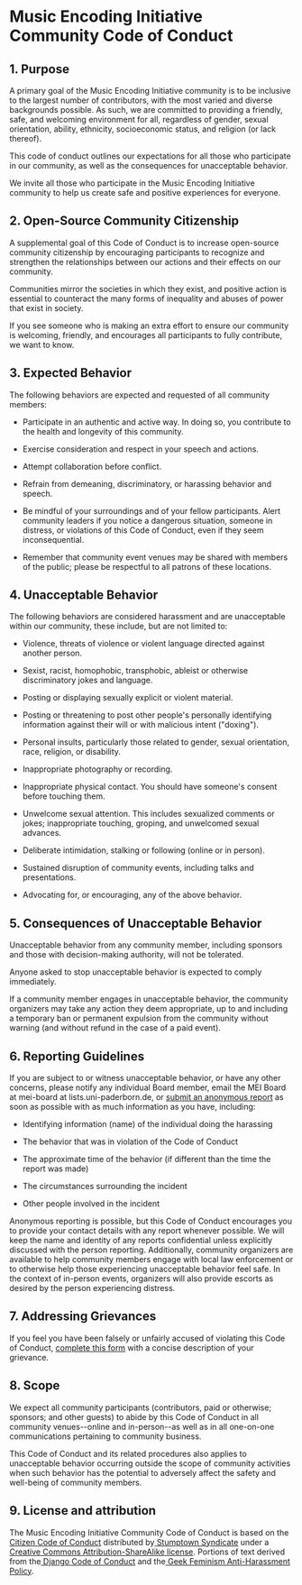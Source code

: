 # Music Encoding Initiative Community Code of Conduct

## **1. Purpose**

A primary goal of the Music Encoding Initiative community is to be inclusive to the largest number of contributors, with the most varied and diverse backgrounds possible. As such, we are committed to providing a friendly, safe, and welcoming environment for all, regardless of gender, sexual orientation, ability, ethnicity, socioeconomic status, and religion (or lack thereof).

This code of conduct outlines our expectations for all those who participate in our community, as well as the consequences for unacceptable behavior.

We invite all those who participate in the Music Encoding Initiative community to help us create safe and positive experiences for everyone.

## **2. Open-Source Community Citizenship**

A supplemental goal of this Code of Conduct is to increase open-source community citizenship by encouraging participants to recognize and strengthen the relationships between our actions and their effects on our community.

Communities mirror the societies in which they exist, and positive action is essential to counteract the many forms of inequality and abuses of power that exist in society.

If you see someone who is making an extra effort to ensure our community is welcoming, friendly, and encourages all participants to fully contribute, we want to know.

## **3. Expected Behavior**

The following behaviors are expected and requested of all community members:

* Participate in an authentic and active way. In doing so, you contribute to the health and longevity of this community.

* Exercise consideration and respect in your speech and actions.

* Attempt collaboration before conflict.

* Refrain from demeaning, discriminatory, or harassing behavior and speech.

* Be mindful of your surroundings and of your fellow participants. Alert community leaders if you notice a dangerous situation, someone in distress, or violations of this Code of Conduct, even if they seem inconsequential.

* Remember that community event venues may be shared with members of the public; please be respectful to all patrons of these locations.

## **4. Unacceptable Behavior**

The following behaviors are considered harassment and are unacceptable within our community, these include, but are not limited to:

* Violence, threats of violence or violent language directed against another person.

* Sexist, racist, homophobic, transphobic, ableist or otherwise discriminatory jokes and language.

* Posting or displaying sexually explicit or violent material.

* Posting or threatening to post other people's personally identifying information against their will or with malicious intent ("doxing").

* Personal insults, particularly those related to gender, sexual orientation, race, religion, or disability.

* Inappropriate photography or recording.

* Inappropriate physical contact. You should have someone's consent before touching them.

* Unwelcome sexual attention. This includes sexualized comments or jokes; inappropriate touching, groping, and unwelcomed sexual advances.

* Deliberate intimidation, stalking or following (online or in person).

* Sustained disruption of community events, including talks and presentations.

* Advocating for, or encouraging, any of the above behavior.

## **5. Consequences of Unacceptable Behavior**

Unacceptable behavior from any community member, including sponsors and those with decision-making authority, will not be tolerated.

Anyone asked to stop unacceptable behavior is expected to comply immediately.

If a community member engages in unacceptable behavior, the community organizers may take any action they deem appropriate, up to and including a temporary ban or permanent expulsion from the community without warning (and without refund in the case of a paid event).

## **6. Reporting Guidelines**

If you are subject to or witness unacceptable behavior, or have any other concerns, please notify any individual Board member, email the MEI Board at mei-board at lists.uni-paderborn.de, or [submit an anonymous report](https://forms.gle/jh9hRxGxooffWszW9) as soon as possible with as much information as you have, including:

* Identifying information (name) of the individual doing the harassing

* The behavior that was in violation of the Code of Conduct

* The approximate time of the behavior (if different than the time the report was made)

* The circumstances surrounding the incident

* Other people involved in the incident

Anonymous reporting is possible, but this Code of Conduct encourages you to provide your contact details with any report whenever possible. We will keep the name and identity of any reports confidential unless explicitly discussed with the person reporting. Additionally, community organizers are available to help community members engage with local law enforcement or to otherwise help those experiencing unacceptable behavior feel safe. In the context of in-person events, organizers will also provide escorts as desired by the person experiencing distress.

## **7. Addressing Grievances**

If you feel you have been falsely or unfairly accused of violating this Code of Conduct, [complete this form](https://forms.gle/jh9hRxGxooffWszW9) with a concise description of your grievance. 

## **8. Scope**

We expect all community participants (contributors, paid or otherwise; sponsors; and other guests) to abide by this Code of Conduct in all community venues--online and in-person--as well as in all one-on-one communications pertaining to community business.

This Code of Conduct and its related procedures also applies to unacceptable behavior occurring outside the scope of community activities when such behavior has the potential to adversely affect the safety and well-being of community members.

## **9. License and attribution**

The Music Encoding Initiative Community Code of Conduct is based on the [Citizen Code of Conduct](https://github.com/stumpsyn/policies/blob/master/citizen_code_of_conduct.md) distributed by[ ](http://stumptownsyndicate.org)[Stumptown Syndicate](http://stumptownsyndicate.org) under a[ ](http://creativecommons.org/licenses/by-sa/3.0/)[Creative Commons Attribution-ShareAlike license](http://creativecommons.org/licenses/by-sa/3.0/). Portions of text derived from the[ ](https://www.djangoproject.com/conduct/)[Django Code of Conduct](https://www.djangoproject.com/conduct/) and the[ ](http://geekfeminism.wikia.com/wiki/Conference_anti-harassment/Policy)[Geek Feminism Anti-Harassment Policy](http://geekfeminism.wikia.com/wiki/Conference_anti-harassment/Policy).
